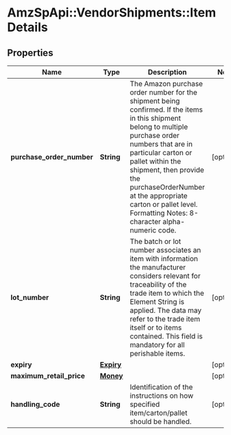 # AmzSpApi::VendorShipments::ItemDetails

## Properties
Name | Type | Description | Notes
------------ | ------------- | ------------- | -------------
**purchase_order_number** | **String** | The Amazon purchase order number for the shipment being confirmed. If the items in this shipment belong to multiple purchase order numbers that are in particular carton or pallet within the shipment, then provide the purchaseOrderNumber at the appropriate carton or pallet level. Formatting Notes: 8-character alpha-numeric code. | [optional] 
**lot_number** | **String** | The batch or lot number associates an item with information the manufacturer considers relevant for traceability of the trade item to which the Element String is applied. The data may refer to the trade item itself or to items contained. This field is mandatory for all perishable items. | [optional] 
**expiry** | [**Expiry**](Expiry.md) |  | [optional] 
**maximum_retail_price** | [**Money**](Money.md) |  | [optional] 
**handling_code** | **String** | Identification of the instructions on how specified item/carton/pallet should be handled. | [optional] 

